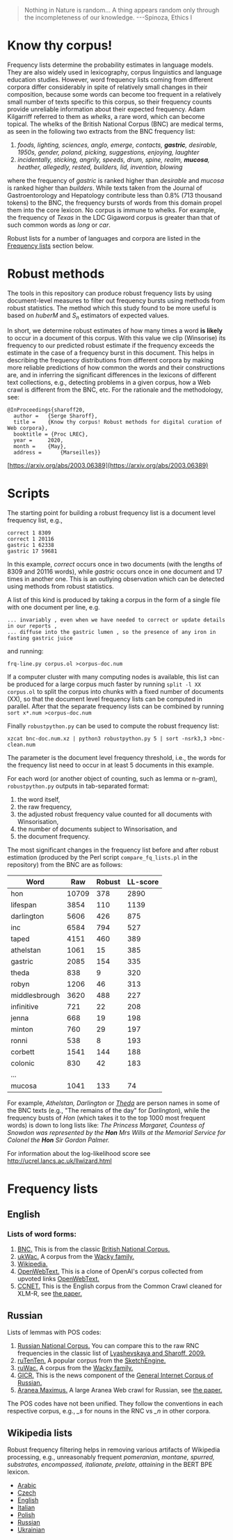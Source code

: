 > Nothing in Nature is random… A thing appears random only through the incompleteness of our knowledge. ---Spinoza, Ethics I

# Know thy corpus!

Frequency lists determine the probability estimates in language models.  They are also widely used in lexicography, corpus linguistics and language education studies. However, word frequency lists coming from different corpora differ considerably in spite of relatively small changes in their composition, because some words can become too frequent in a relatively small number of texts specific to this corpus, so their frequency counts provide unreliable information about their expected frequency. Adam Kilgarriff referred to them as *whelks*, a rare word, which can become topical. The whelks of the British National Corpus (BNC) are medical terms, as seen in the following two extracts from the BNC frequency list:

1.  *foods, lighting, sciences, anglo, emerge, contacts, **gastric**, desirable, 1950s, gender, poland, picking, suggestions, enjoying, laughter* 
2.  *incidentally, sticking, angrily, speeds, drum, spine, realm, **mucosa**, heather, allegedly, rested, builders, lid, invention, blowing*

where the frequency of *gastric* is ranked higher than *desirable* and *mucosa* is ranked higher than *builders*.  While texts taken from the Journal of Gastroentorology and Hepatology contribute less than 0.8% (713 thousand tokens) to the BNC, the frequency bursts of words from this domain propel them into the core lexicon. No corpus is immune to whelks. For example, the frequency of *Texas* in the LDC Gigaword corpus is greater than that of such common words as *long* or *car*.

Robust lists for a number of languages and corpora are listed in the [Frequency lists](#frequency-lists) section below. 

# Robust methods

The tools in this repository can produce robust frequency lists by using document-level measures to filter out frequency bursts using methods from robust statistics. The method which this study found to be more useful is based on *huberM* and *S*<sub>*n*</sub> estimators of expected values.

In short, we determine robust estimates of how many times a word **is likely** to occur in a document of this corpus.  With this value we clip (Winsorise) its frequency to our predicted robust estimate if the frequency exceeds the estimate in the case of a frequency burst in this document.  This helps in describing the frequency distributions from different corpora by making more reliable predictions of how common the words and their constructions are, and in inferring the significant differences in the lexicons of different text collections, e.g., detecting problems in a given corpus, how a Web crawl is different from the BNC, etc. For the rationale and the methodology, see:

``` example
@InProceedings{sharoff20,
  author = 	 {Serge Sharoff},
  title = 	 {Know thy corpus! Robust methods for digital curation of Web corpora},
  booktitle = {Proc LREC},
  year = 	 2020,
  month = 	 {May},
  address = 	 {Marseilles}}
```
[https://arxiv.org/abs/2003.06389](https://arxiv.org/abs/2003.06389)

# Scripts

The starting point for building a robust frequency list is a document level frequency list, e.g.,

``` example
correct 1 8309
correct 1 20116
gastric 1 62338
gastric 17 59681
```

In this example, *correct* occurs once in two documents (with the lengths of 8309 and 20116 words), while *gastric* occurs once in one document and 17 times in another one. This is an outlying observation which can be detected using methods from robust statistics. 

A list of this kind is produced by taking a corpus in the form of a single file with one document per line, e.g.
``` example
... invariably , even when we have needed to correct or update details in our reports ,
... diffuse into the gastric lumen , so the presence of any iron in fasting gastric juice
```

and running:

`frq-line.py corpus.ol >corpus-doc.num`

If a computer cluster with many computing nodes is available, this list can be produced for a large corpus much faster by running `split -l XX corpus.ol` to split the corpus into chunks with a fixed number of documents (XX), so that the document level frequency lists can be computed in parallel.  After that the separate frequency lists can be combined by running `sort x*.num >corpus-doc.num`

Finally `robustpython.py` can be used to compute the robust frequency list:

`xzcat bnc-doc.num.xz | python3 robustpython.py 5 | sort -nsrk3,3 >bnc-clean.num`

The parameter is the document level frequency threshold, i.e., the words for the frequency list need to occur in at least 5 documents in this example.

For each word (or another object of counting, such as lemma or n-gram), `robustpython.py` outputs in tab-separated format: 
1. the word itself,
1. the raw frequency, 
2. the adjusted robust frequency value counted for all documents with Winsorisation, 
3. the number of documents subject to Winsorisation, and 
4. the document frequency.

The most significant changes in the frequency list before and after robust estimation (produced by the Perl script `compare_fq_lists.pl` in the repository) from the BNC are as follows:

| Word          | Raw   | Robust | LL-score |
|---------------|-------|--------|----------|
| hon           | 10709 | 378    | 2890     |
| lifespan      | 3854  | 110    | 1139     |
| darlington    | 5606  | 426    | 875      |
| inc           | 6584  | 794    | 527      |
| taped         | 4151  | 460    | 389      |
| athelstan     | 1061  | 15     | 385      |
| gastric       | 2085  | 154    | 335      |
| theda         | 838   | 9      | 320      |
| robyn         | 1206  | 46     | 313      |
| middlesbrough | 3620  | 488    | 227      |
| infinitive    | 721   | 22     | 208      |
| jenna         | 668   | 19     | 198      |
| minton        | 760   | 29     | 197      |
| ronni         | 538   | 8      | 193      |
| corbett       | 1541  | 144    | 188      |
| colonic       | 830   | 42     | 183      |
| ...           |       |        |          |
| mucosa        | 1041  | 133    | 74       |

For example, *Athelstan, Darlington* or *[Theda](http://corpus.leeds.ac.uk/cgi-bin/cqp.pl?q=Theda&c=BNC&t=150)* are person names in some of the BNC texts (e.g., "The remains of the day" for *Darlington*), while the frequency busts of *Hon* (which takes it to the top 1000 most frequent words) is down to long lists like: *The Princess Margaret, Countess of Snowdon was represented by the **Hon** Mrs Wills at the Memorial Service for Colonel the **Hon** Sir Gordon Palmer.*

For information about the log-likelihood score see  <http://ucrel.lancs.ac.uk/llwizard.html>

# Frequency lists
## English
### Lists of word forms:
1.  [BNC.](http://corpus.leeds.ac.uk/frqc/robust/bnc-clean2.num) This is from the classic [British National Corpus.](http://www.natcorp.ox.ac.uk/)
2.  [ukWac.](http://corpus.leeds.ac.uk/frqc/robust/ukwac-clean2.num) A corpus from the [Wacky family.](https://wacky.sslmit.unibo.it/doku.php)
3.  [Wikipedia.](http://corpus.leeds.ac.uk/frqc/robust/wiki-en-clean2.num)
4.  [OpenWebText.](http://corpus.leeds.ac.uk/frqc/robust/openwebtext-clean2.num) This is a clone of OpenAI's corpus collected from upvoted links [OpenWebText.](https://github.com/jcpeterson/openwebtext)
5.  [CCNET.](http://corpus.leeds.ac.uk/frqc/robust/ccnet-en-200-clean2-biwt.num.xz) This is the English corpus from the Common Crawl cleaned for XLM-R, see [the paper.](http://www.lrec-conf.org/proceedings/lrec2020/pdf/2020.lrec-1.494.pdf)

## Russian
Lists of lemmas with POS codes:
1.  [Russian National Corpus.](http://corpus.leeds.ac.uk/frqc/robust/rnc-orig.out.lpos-clean2-biwt.num.xz)
 You can compare this to the raw RNC frequencies in the classic list of [Lyashevskaya and Sharoff, 2009.](http://dict.ruslang.ru/freq.php)
2.  [ruTenTen.](http://corpus.leeds.ac.uk/frqc/robust/ruTenTen.vert.xz.lpos-clean2-biwt.num.xz) A popular corpus from the [SketchEngine.](https://www.sketchengine.eu/rutenten-russian-corpus/)
3.  [ruWac.](http://corpus.leeds.ac.uk/frqc/robust/ruwac.out.gz.lpos-clean2-biwt.num.xz) A corpus from the [Wacky family.](https://wacky.sslmit.unibo.it/doku.php)
4.  [GICR.](http://corpus.leeds.ac.uk/frqc/robust/news.out.xz.lpos-clean2-biwt.num.xz) This is the news component of the [General Internet Corpus of Russian.](http://www.webcorpora.ru/en/)
5.  [Aranea Maximus.](http://corpus.leeds.ac.uk/frqc/robust/ru-maximus.xz.lpos-clean2-biwt.num.xz) A large Aranea Web crawl for Russian, see [the paper.](https://link.springer.com/article/10.1007/s10579-020-09487-4)

The POS codes have not been unified. They follow the conventions in each respective corpus, e.g., *_s* for nouns in the RNC vs *_n* in other corpora.

## Wikipedia lists
Robust frequency filtering helps in removing various artifacts of Wikipedia processing, e.g., unreasonably frequent *pomeranian, montane, spurred, substrates, encompassed, italianate, prelate, attaining* in the BERT BPE lexicon.

  * [Arabic](http://corpus.leeds.ac.uk/frqc/robust/wikipedia-ar-robust.tsv)
  * [Czech](http://corpus.leeds.ac.uk/frqc/robust/wikipedia-cs-robust.tsv)
  * [English](http://corpus.leeds.ac.uk/frqc/robust/wiki-en-clean2.num)
  * [Italian](http://corpus.leeds.ac.uk/frqc/robust/wikipedia-it.tsv)
  * [Polish](http://corpus.leeds.ac.uk/frqc/robust/wikipedia-pl.tsv)
  * [Russian](http://corpus.leeds.ac.uk/frqc/robust/wikipedia-ru-robust.tsv)
  * [Ukrainian](http://corpus.leeds.ac.uk/frqc/robust/wikipedia-uk-robust.tsv)

